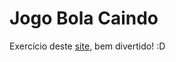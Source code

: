 # Jogo Bola Caindo 

Exercício deste [site](http://flaviosilveira.com/2013/seu-primeiro-jogo-em-html5/), bem divertido! :D
